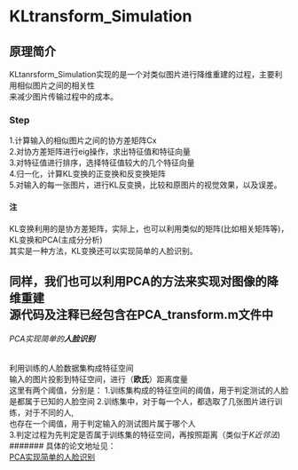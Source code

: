 # KLtransform_Simulation
## 原理简介
KLtanrsform_Simulation实现的是一个对类似图片进行降维重建的过程，主要利用相似图片之间的相关性 <br>
来减少图片传输过程中的成本。<br>
### Step
1.计算输入的相似图片之间的协方差矩阵Cx <br>
2.对协方差矩阵进行eig操作，求出特征值和特征向量 <br>
3.对特征值进行排序，选择特征值较大的几个特征向量 <br>
4.归一化，计算KL变换的正变换和反变换矩阵 <br>
5.对输入的每一张图片，进行KL反变换，比较和原图片的视觉效果，以及误差。<br> 
#### 注
KL变换利用的是协方差矩阵，实际上，也可以利用类似的矩阵(比如相关矩阵等)，KL变换和PCA(主成分分析) <br>
其实是一种方法，KL变换还可以实现简单的人脸识别。 <br>
#####
同样，我们也可以利用PCA的方法来实现对图像的降维重建<br>
源代码及注释已经包含在PCA_transform.m文件中<br>
---
###### PCA实现简单的**人脸识别**
利用训练的人脸数据集构成特征空间<br>
输入的图片投影到特征空间，进行（**欧氏**）距离度量<br>
这里有两个阈值，分别是：
1.训练集构成的特征空间的阈值，用于判定测试的人脸是都属于已知的人脸空间
2.训练集中，对于每一个人，都选取了几张图片进行训练，对于不同的人,<br>
也存在一个阈值，用于判定输入的测试图片属于哪个人<br>
3.判定过程为先判定是否属于训练集的特征空间，再按照距离（类似于*K近邻法*)<br>
#######
具体的论文地址见：<br>
[PCA实现简单的人脸识别](https://wenku.baidu.com/view/e4c18db465ce0508763213be.html)